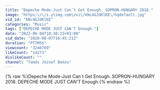 ```yaml
---
title: "Depeche Mode-Just Can´t Get Enough. SOPRON-HUNGARY 2018."
image: "https:\/\/i.ytimg.com\/vi\/kNc4GJdKlKE\/hqdefault.jpg"
vid_id: "kNc4GJdKlKE"
categories: "Music"
tags: ["DEPECHE MODE JUST CAN'T Enough."]
date: "2022-06-04T10:30:23+03:00"
vid_date: "2020-08-07T16:45:21Z"
duration: "PT7M5S"
viewcount: "3246769"
likeCount: "14273"
dislikeCount: ""
channel: "Tamás József Bakos"
---
```

{% raw %}Depeche Mode-Just Can´t Get Enough. SOPRON-HUNGARY 2018. DEPECHE MODE JUST CAN'T Enough.{% endraw %}
